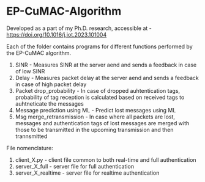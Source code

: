 # EP-CuMAC-Algorithm

Developed as a part of my Ph.D. research, accessible at - https://doi.org/10.1016/j.iot.2023.101004

Each of the folder contains programs for different functions performed by the EP-CuMAC algorithm.
1) SINR - Measures SINR at the server aend and sends a feedback in case of low SINR
2) Delay - Measures packet delay at the server aend and sends a feedback in case of high packet delay
3) Packet drop_probability - In case of dropped auhtentication tags, probability of tag reception is calculated based on received tags to auhtneticate the messages
4) Message prediction using ML - Predict lost messages using ML
5) Msg merge_retransmission - In case where all packets are lost, messages and authentication tags of lost messages are merged with those to be transmitted in the upcoming transmission and then trannsmitted

File nomenclature:
1) client_X.py - client file common to both real-time and full authentication
2) server_X_full - server file for full authentication
3) server_X_realtime - server file for realtime authentication
